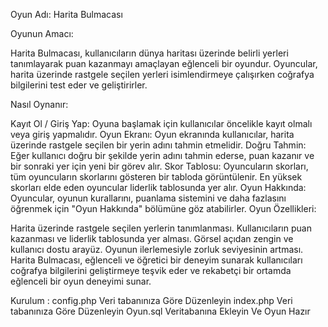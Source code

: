 Oyun Adı: Harita Bulmacası

Oyunun Amacı:

Harita Bulmacası, kullanıcıların dünya haritası üzerinde belirli yerleri tanımlayarak puan kazanmayı amaçlayan eğlenceli bir oyundur. Oyuncular, harita üzerinde rastgele seçilen yerleri isimlendirmeye çalışırken coğrafya bilgilerini test eder ve geliştirirler.

Nasıl Oynanır:

Kayıt Ol / Giriş Yap: Oyuna başlamak için kullanıcılar öncelikle kayıt olmalı veya giriş yapmalıdır.
Oyun Ekranı: Oyun ekranında kullanıcılar, harita üzerinde rastgele seçilen bir yerin adını tahmin etmelidir.
Doğru Tahmin: Eğer kullanıcı doğru bir şekilde yerin adını tahmin ederse, puan kazanır ve bir sonraki yer için yeni bir görev alır.
Skor Tablosu: Oyuncuların skorları, tüm oyuncuların skorlarını gösteren bir tabloda görüntülenir. En yüksek skorları elde eden oyuncular liderlik tablosunda yer alır.
Oyun Hakkında: Oyuncular, oyunun kurallarını, puanlama sistemini ve daha fazlasını öğrenmek için "Oyun Hakkında" bölümüne göz atabilirler.
Oyun Özellikleri:

Harita üzerinde rastgele seçilen yerlerin tanımlanması.
Kullanıcıların puan kazanması ve liderlik tablosunda yer alması.
Görsel açıdan zengin ve kullanıcı dostu arayüz.
Oyunun ilerlemesiyle zorluk seviyesinin artması.
Harita Bulmacası, eğlenceli ve öğretici bir deneyim sunarak kullanıcıları coğrafya bilgilerini geliştirmeye teşvik eder ve rekabetçi bir ortamda eğlenceli bir oyun deneyimi sunar.


Kurulum : config.php Veri tabanınıza Göre Düzenleyin
index.php Veri tabanınıza Göre Düzenleyin
Oyun.sql Veritabanına Ekleyin Ve Oyun Hazır 
